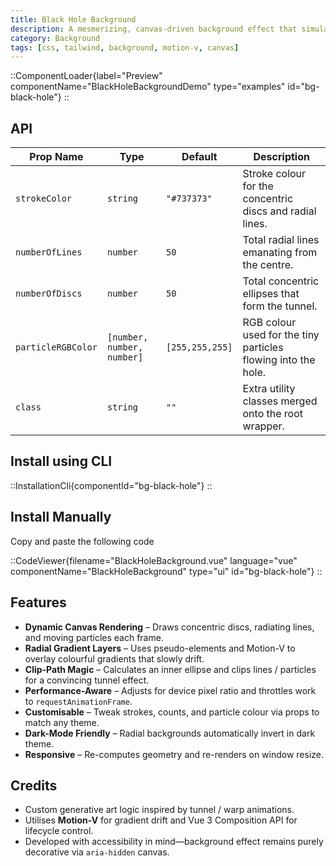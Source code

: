 ```yaml
---
title: Black Hole Background
description: A mesmerizing, canvas-driven background effect that simulates a warped “black-hole” tunnel with animated discs, radial lines, and particles.
category: Background
tags: [css, tailwind, background, motion-v, canvas]
---
```


::ComponentLoader{label="Preview" componentName="BlackHoleBackgroundDemo" type="examples" id="bg-black-hole"}
::

## API

| Prop Name          | Type                       | Default         | Description                                                   |
| ------------------ | -------------------------- | --------------- | ------------------------------------------------------------- |
| `strokeColor`      | `string`                   | `"#737373"`     | Stroke colour for the concentric discs and radial lines.      |
| `numberOfLines`    | `number`                   | `50`            | Total radial lines emanating from the centre.                 |
| `numberOfDiscs`    | `number`                   | `50`            | Total concentric ellipses that form the tunnel.               |
| `particleRGBColor` | `[number, number, number]` | `[255,255,255]` | RGB colour used for the tiny particles flowing into the hole. |
| `class`            | `string`                   | `""`            | Extra utility classes merged onto the root wrapper.           |

## Install using CLI

::InstallationCli{componentId="bg-black-hole"}
::

## Install Manually

Copy and paste the following code

::CodeViewer{filename="BlackHoleBackground.vue" language="vue" componentName="BlackHoleBackground" type="ui" id="bg-black-hole"}
::

## Features

- **Dynamic Canvas Rendering** – Draws concentric discs, radiating lines, and moving particles each frame.
- **Radial Gradient Layers** – Uses pseudo-elements and Motion-V to overlay colourful gradients that slowly drift.
- **Clip-Path Magic** – Calculates an inner ellipse and clips lines / particles for a convincing tunnel effect.
- **Performance-Aware** – Adjusts for device pixel ratio and throttles work to `requestAnimationFrame`.
- **Customisable** – Tweak strokes, counts, and particle colour via props to match any theme.
- **Dark-Mode Friendly** – Radial backgrounds automatically invert in dark theme.
- **Responsive** – Re-computes geometry and re-renders on window resize.

## Credits

- Custom generative art logic inspired by tunnel / warp animations.
- Utilises **Motion-V** for gradient drift and Vue 3 Composition API for lifecycle control.
- Developed with accessibility in mind—background effect remains purely decorative via `aria-hidden` canvas.
